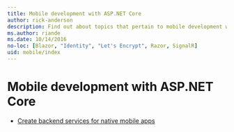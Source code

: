 ```yaml
---
title: Mobile development with ASP.NET Core
author: rick-anderson
description: Find out about topics that pertain to mobile development with ASP.NET Core.
ms.author: riande
ms.date: 10/14/2016
no-loc: [Blazor, "Identity", "Let's Encrypt", Razor, SignalR]
uid: mobile/index
---
```

# Mobile development with ASP.NET Core

* [Create backend services for native mobile apps](native-mobile-backend.md)
